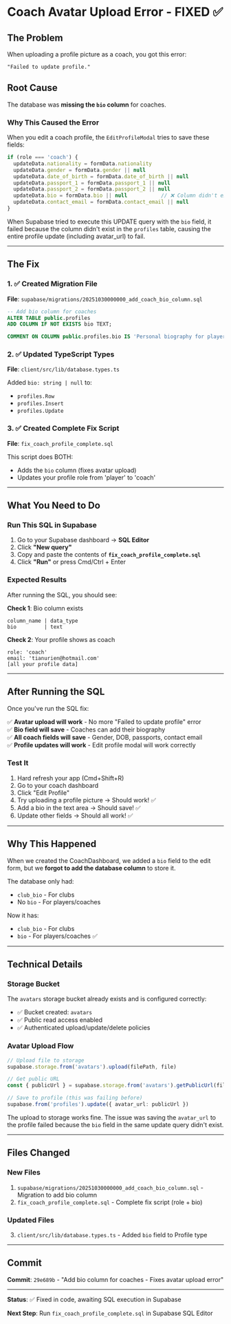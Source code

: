 # Coach Avatar Upload Error - FIXED ✅

## The Problem

When uploading a profile picture as a coach, you got this error:
```
"Failed to update profile."
```

## Root Cause

The database was **missing the `bio` column** for coaches. 

### Why This Caused the Error

When you edit a coach profile, the `EditProfileModal` tries to save these fields:
```typescript
if (role === 'coach') {
  updateData.nationality = formData.nationality
  updateData.gender = formData.gender || null
  updateData.date_of_birth = formData.date_of_birth || null
  updateData.passport_1 = formData.passport_1 || null
  updateData.passport_2 = formData.passport_2 || null
  updateData.bio = formData.bio || null           // ❌ Column didn't exist!
  updateData.contact_email = formData.contact_email || null
}
```

When Supabase tried to execute this UPDATE query with the `bio` field, it failed because the column didn't exist in the `profiles` table, causing the entire profile update (including avatar_url) to fail.

---

## The Fix

### 1. ✅ Created Migration File
**File**: `supabase/migrations/20251030000000_add_coach_bio_column.sql`

```sql
-- Add bio column for coaches
ALTER TABLE public.profiles 
ADD COLUMN IF NOT EXISTS bio TEXT;

COMMENT ON COLUMN public.profiles.bio IS 'Personal biography for players and coaches';
```

### 2. ✅ Updated TypeScript Types
**File**: `client/src/lib/database.types.ts`

Added `bio: string | null` to:
- `profiles.Row`
- `profiles.Insert`
- `profiles.Update`

### 3. ✅ Created Complete Fix Script
**File**: `fix_coach_profile_complete.sql`

This script does BOTH:
- Adds the `bio` column (fixes avatar upload)
- Updates your profile role from 'player' to 'coach'

---

## What You Need to Do

### Run This SQL in Supabase

1. Go to your Supabase dashboard → **SQL Editor**
2. Click **"New query"**
3. Copy and paste the contents of **`fix_coach_profile_complete.sql`**
4. Click **"Run"** or press Cmd/Ctrl + Enter

### Expected Results

After running the SQL, you should see:

**Check 1**: Bio column exists
```
column_name | data_type
bio         | text
```

**Check 2**: Your profile shows as coach
```
role: 'coach'
email: 'tianurien@hotmail.com'
[all your profile data]
```

---

## After Running the SQL

Once you've run the SQL fix:

✅ **Avatar upload will work** - No more "Failed to update profile" error  
✅ **Bio field will save** - Coaches can add their biography  
✅ **All coach fields will save** - Gender, DOB, passports, contact email  
✅ **Profile updates will work** - Edit profile modal will work correctly  

### Test It

1. Hard refresh your app (Cmd+Shift+R)
2. Go to your coach dashboard
3. Click "Edit Profile"
4. Try uploading a profile picture → Should work! ✅
5. Add a bio in the text area → Should save! ✅
6. Update other fields → Should all work! ✅

---

## Why This Happened

When we created the CoachDashboard, we added a `bio` field to the edit form, but we **forgot to add the database column** to store it. 

The database only had:
- `club_bio` - For clubs
- No `bio` - For players/coaches

Now it has:
- `club_bio` - For clubs  
- `bio` - For players/coaches ✅

---

## Technical Details

### Storage Bucket
The `avatars` storage bucket already exists and is configured correctly:
- ✅ Bucket created: `avatars`
- ✅ Public read access enabled
- ✅ Authenticated upload/update/delete policies

### Avatar Upload Flow
```typescript
// Upload file to storage
supabase.storage.from('avatars').upload(filePath, file)

// Get public URL
const { publicUrl } = supabase.storage.from('avatars').getPublicUrl(filePath)

// Save to profile (this was failing before)
supabase.from('profiles').update({ avatar_url: publicUrl })
```

The upload to storage works fine. The issue was saving the `avatar_url` to the profile failed because the `bio` field in the same update query didn't exist.

---

## Files Changed

### New Files
1. `supabase/migrations/20251030000000_add_coach_bio_column.sql` - Migration to add bio column
2. `fix_coach_profile_complete.sql` - Complete fix script (role + bio)

### Updated Files
3. `client/src/lib/database.types.ts` - Added `bio` field to Profile type

---

## Commit

**Commit**: `29e689b` - "Add bio column for coaches - Fixes avatar upload error"

---

**Status**: ✅ Fixed in code, awaiting SQL execution in Supabase

**Next Step**: Run `fix_coach_profile_complete.sql` in Supabase SQL Editor
